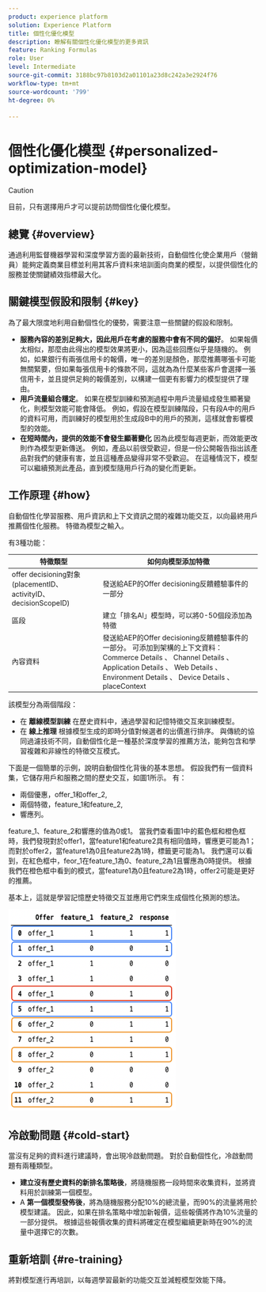 ```yaml
---
product: experience platform
solution: Experience Platform
title: 個性化優化模型
description: 瞭解有關個性化優化模型的更多資訊
feature: Ranking Formulas
role: User
level: Intermediate
source-git-commit: 3188bc97b8103d2a01101a23d8c242a3e2924f76
workflow-type: tm+mt
source-wordcount: '799'
ht-degree: 0%

---
```


# 個性化優化模型 {#personalized-optimization-model}

>[!CAUTION]
>
>目前，只有選擇用戶才可以提前訪問個性化優化模型。

## 總覽 {#overview}

通過利用監督機器學習和深度學習方面的最新技術，自動個性化使企業用戶（營銷員）能夠定義商業目標並利用其客戶資料來培訓面向商業的模型，以提供個性化的服務並使關鍵績效指標最大化。

## 關鍵模型假設和限制 {#key}

為了最大限度地利用自動個性化的優勢，需要注意一些關鍵的假設和限制。

* **服務內容的差別足夠大，因此用戶在考慮的服務中會有不同的偏好**。 如果報價太相似，那麼由此得出的模型效果將更小，因為這些回應似乎是隨機的。
例如，如果銀行有兩張信用卡的報價，唯一的差別是顏色，那麼推薦哪張卡可能無關緊要，但如果每張信用卡的條款不同，這就為為什麼某些客戶會選擇一張信用卡，並且提供足夠的報價差別，以構建一個更有影響力的模型提供了理由。
* **用戶流量組合穩定**。 如果在模型訓練和預測過程中用戶流量組成發生顯著變化，則模型效能可能會降低。 例如，假設在模型訓練階段，只有段A中的用戶的資料可用，而訓練好的模型用於生成段B中的用戶的預測，這樣就會影響模型的效能。
* **在短時間內，提供的效能不會發生顯著變化** 因為此模型每週更新，而效能更改則作為模型更新傳送。 例如，產品以前很受歡迎，但是一份公開報告指出該產品對我們的健康有害，並且這種產品變得非常不受歡迎。 在這種情況下，模型可以繼續預測此產品，直到模型隨用戶行為的變化而更新。

## 工作原理 {#how}

自動個性化學習服務、用戶資訊和上下文資訊之間的複雜功能交互，以向最終用戶推薦個性化服務。 特徵為模型之輸入。

有3種功能：

| 特徵類型 | 如何向模型添加特徵 |
|--------------|----------------------------|
| offer decisioning對象(placementID、activityID、decisionScopeID) | 發送給AEP的Offer decisioning反饋體驗事件的一部分 |
| 區段 | 建立「排名AI」模型時，可以將0-50個段添加為特徵 |
| 內容資料 | 發送給AEP的Offer decisioning反饋體驗事件的一部分。 可添加到架構的上下文資料：Commerce Details 、 Channel Details 、 Application Details 、 Web Details 、 Environment Details 、 Device Details 、 placeContext |

該模型分為兩個階段：

* 在 **離線模型訓練** 在歷史資料中，通過學習和記憶特徵交互來訓練模型。
* 在 **線上推理** 根據模型生成的即時分值對候選者的出價進行排序。 與傳統的協同過濾技術不同，自動個性化是一種基於深度學習的推薦方法，能夠包含和學習複雜和非線性的特徵交互模式。

下面是一個簡單的示例，說明自動個性化背後的基本思想。 假設我們有一個資料集，它儲存用戶和服務之間的歷史交互，如圖1所示。 有：
* 兩個優惠，offer_1和offer_2,
* 兩個特徵，feature_1和feature_2,
* 響應列。

feature_1、feature_2和響應的值為0或1。 當我們查看圖1中的藍色框和橙色框時，我們發現對於offer1，當feature1和feature2具有相同值時，響應更可能為1；而對於offer2，當feature1為0且feature2為1時，標籤更可能為1。 我們還可以看到，在紅色框中，feor_1在feature_1為0、feature_2為1且響應為0時提供。 根據我們在橙色框中看到的模式，當feature1為0且feature2為1時，offer2可能是更好的推薦。

基本上，這就是學習記憶歷史特徵交互並應用它們來生成個性化預測的想法。

![](../assets/perso-ranking-schema.png)

## 冷啟動問題 {#cold-start}

當沒有足夠的資料進行建議時，會出現冷啟動問題。 對於自動個性化，冷啟動問題有兩種類型。

* **建立沒有歷史資料的新排名策略後**，將隨機服務一段時間來收集資料，並將資料用於訓練第一個模型。
* A **第一個模型發佈後**，將為隨機服務分配10%的總流量，而90%的流量將用於模型建議。 因此，如果在排名策略中增加新報價，這些報價將作為10%流量的一部分提供。 根據這些報價收集的資料將確定在模型繼續更新時在90%的流量中選擇它的次數。

## 重新培訓 {#re-training}

將對模型進行再培訓，以每週學習最新的功能交互並減輕模型效能下降。
